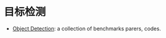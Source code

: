 
# 目标检测

- [Object Detection](https://handong1587.github.io/deep_learning/2015/10/09/object-detection.html): a collection of benchmarks parers, codes.
